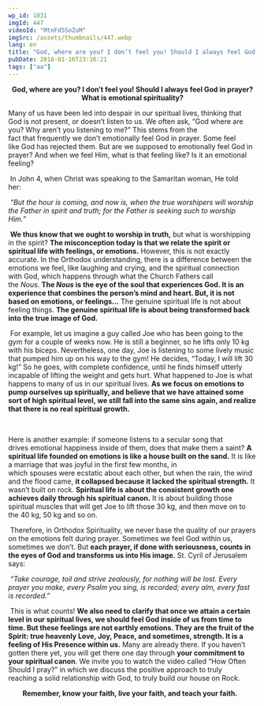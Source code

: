 ```yaml
---
wp_id: 1031
imgId: 447
videoId: "MtnFd5SoZuM"
imgSrc: /assets/thumbnails/447.webp
lang: en
title: "God, where are you? I don’t feel you! Should I always feel God in prayer? What is emotional spirituality?"
pubDate: 2018-01-16T23:16:21
tags: ["aa"]
---
```


<!-- page: 6 -->

<p style="text-align: center;"><strong>God, where are you? I don’t feel you! Should I always feel God in prayer? What is emotional spirituality?</strong></p>
<p>Many of us have been led into despair in our spiritual lives, thinking that God is not present, or doesn’t listen to us. We often ask, “God where are you? Why aren’t you listening to me?” This stems from the fact that frequently we don’t emotionally feel God in prayer. Some feel like God has rejected them. But are we supposed to emotionally feel God in prayer? And when we feel Him, what is that feeling like? Is it an emotional feeling? <span data-ccp-props="{&quot;335559731&quot;:720}"> </span></p>
<p><span data-ccp-props="{}"> </span>In John 4, when Christ was speaking to the Samaritan woman, He told her: <span data-ccp-props="{&quot;335559731&quot;:720}"> </span></p>
<p><span data-ccp-props="{}"> </span><i>“But the hour is coming, and now is, when the true worshipers will worship the Father in spirit and truth; for the Father is seeking such to worship Him.”</i> <span data-ccp-props="{}"> </span></p>
<p><span data-ccp-props="{}"> </span><b>W</b><b>e</b><b> thus</b><b> know that we ought to worship in truth,</b> but what is worshipping in the spirit? <b>The misconception today is that we relate the spirit or spiritual life with feelings, or emotions.</b> However, this is not exactly accurate. In the Orthodox understanding, there is a difference between the emotions we feel, like laughing and crying, and the spiritual connection with God, which happens through what the Church Fathers call the <i>Nous</i>. <b>The </b><b><i>Nous</i></b><b> is the eye of the soul that experiences God. It is an experience that combines the person’s mind and heart. But, it is not based on emotions, </b><b>or</b><b> feelings…</b> The genuine spiritual life is not about feeling things. <b>The genuine spiritual life is about being transformed back into the true image of God.</b> <span data-ccp-props="{}"> </span></p>
<p><span data-ccp-props="{}"> </span>For example, let us imagine a guy called Joe who has been going to the gym for a couple of weeks now. He is still a beginner, so he lifts only 10 kg with his biceps. Nevertheless, one day, Joe is listening to some lively music that pumped him up on his way to the gym! He decides, “Today, I will lift 30 kg!” So he goes, with complete confidence, until he finds himself utterly incapable of lifting the weight and gets hurt. What happened to Joe is what happens to many of us in our spiritual lives. <b>As </b><b>we</b><b> focus on emo</b><b>tions to pump our</b><b>selves up</b><b> spiritually, and believe that we</b><b> have attained some sort of high spiritual level, </b><b>we still </b><b>fall into the same sins again, and realize that there is no real spiritual growth. </b><span data-ccp-props="{&quot;335559731&quot;:720}"> </span></p>
<p><span data-ccp-props="{&quot;335559731&quot;:720}"> </span></p>
<p>Here is another example: if someone listens to a secular song that drives emotional happiness inside of them, does that make them a saint? <b>A spiritual life founded on emotions is like a house built on the sand.</b> It is like a marriage that was joyful in the first few months, in which spouses were ecstatic about each other, but when the rain, the wind and the flood came, <b>it collapsed because it lacked the spiritual strength.</b> It wasn’t built on rock. <b>Spiritual life is about the consistent growth one achieves daily through his spiritual canon.</b> It is about building those spiritual muscles that will get Joe to lift those 30 kg, and then move on to the 40 kg, 50 kg and so on. <span data-ccp-props="{&quot;335559731&quot;:720}"> </span></p>
<p><span data-ccp-props="{&quot;335559731&quot;:720}"> </span>Therefore, in Orthodox Spirituality, we never base the quality of our prayers on the emotions felt during prayer. Sometimes we feel God within us, sometimes we don’t. But <b>each prayer, if done with seriousness, counts in the eyes of God and transforms </b><b>us</b><b> into His image.</b> St. Cyril of Jerusalem says: <span data-ccp-props="{&quot;335559731&quot;:720}"> </span></p>
<p><span data-ccp-props="{}"> </span><i>“Take courage, toil and strive zealously, for nothing will be lost. Every prayer you make, every Psalm you sing, is recorded; every </i><i>alm</i><i>, every fast is recorded.”</i> <span data-ccp-props="{}"> </span></p>
<p><span data-ccp-props="{}"> </span>This is what counts! <b>We</b><b> also need to clarify that once we attain a certain level in our spiritual lives, we should feel God inside of us from time to time. But these feelings are not earthly emotions. They are the fruit of the Spirit: t</b><b>rue heavenly Love, Joy, Peace, and s</b><b>ometimes, strength. It is a feeling of His Presence within us.</b> Many are already there. If you haven’t gotten there yet, you will get there one day through <b>your commitment to your spiritual canon</b>. We invite you to watch the video called “How Often Should I pray?” in which we discuss the positive approach to truly reaching a solid relationship with God, to truly build our house on Rock. <span data-ccp-props="{}"> </span></p>
<p style="text-align: center;"><strong><span class="TextRun SCXW190690978" lang="EN-CA" xml:lang="EN-CA"><span class="NormalTextRun SCXW190690978">Remember, k</span></span><span class="TextRun SCXW190690978" lang="EN-CA" xml:lang="EN-CA"><span class="NormalTextRun SCXW190690978">now your faith, live your faith, and teach your faith.</span></span><span class="TextRun SCXW190690978" lang="EN-CA" xml:lang="EN-CA"><span class="NormalTextRun SCXW190690978"> </span></span><span class="TextRun SCXW190690978" lang="EN-CA" xml:lang="EN-CA"><span class="NormalTextRun SCXW190690978"> </span></span><span class="EOP SCXW190690978" data-ccp-props="{&quot;201341983&quot;:0,&quot;335559739&quot;:160,&quot;335559740&quot;:259}"> </span></strong></p>
<div class="addtoany_share_save_container addtoany_content_bottom"></div>
